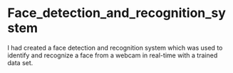 # Face_detection_and_recognition_system
I had created a face detection and recognition system which was used to identify and recognize a face from a webcam in real-time with a trained data set.
